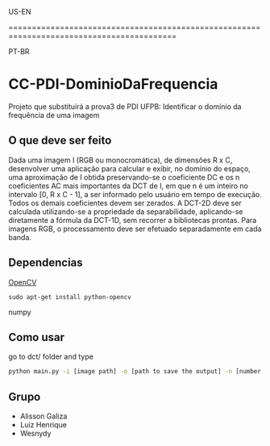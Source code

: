 US-EN


==========================================================================================

PT-BR

# CC-PDI-DominioDaFrequencia
Projeto que substituirá a prova3 de PDI UFPB: Identificar o domínio da frequência de uma imagem

## O que deve ser feito
Dada uma imagem I (RGB ou monocromática), de dimensões R x C, desenvolver uma aplicação para calcular e exibir, no domínio do espaço, uma aproximação de I obtida preservando-se o coeficiente DC e os n coeficientes AC mais importantes da DCT de I, em que n é um inteiro no intervalo [0, R x C - 1], a ser informado pelo usuário em tempo de execução. Todos os demais coeficientes devem ser zerados. A DCT-2D deve ser calculada utilizando-se a propriedade da separabilidade, aplicando-se diretamente a fórmula da DCT-1D, sem recorrer a bibliotecas prontas. Para imagens RGB, o processamento deve ser efetuado separadamente em cada banda. 

## Dependencias
[OpenCV](https://docs.opencv.org/3.0-beta/index.html)
```
sudo apt-get install python-opencv
```

numpy

## Como usar
go to dct/ folder and type
```sh
python main.py -i [image path] -o [path to save the output] -n [number of pixel to use]
```

## Grupo
- Alisson Galiza
- Luiz Henrique
- Wesnydy